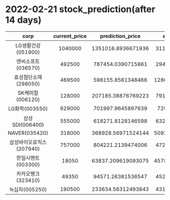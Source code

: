 # 2022-02-21 stock_prediction(after 14 days)

|   corp   |   current_price   |   prediction_price   |   expected_profit   |
|:--------:|:-----------------:|:--------------------:|:-------------------:|
|LG생활건강(051900)|1040000|1351016.8936671936|311016.8936671936|
|엔씨소프트(036570)|492500|787454.0390715861|294954.0390715861|
|효성첨단소재(298050)|469500|598155.8561348466|128655.85613484657|
|SK케미칼(006120)|128000|207185.38876769223|79185.38876769223|
|LG화학(003550)|629000|701997.9645897639|72997.9645897639|
|삼성SDI(006400)|555000|618271.8128146598|63271.81281465979|
|NAVER(035420)|318000|368928.56971524144|50928.569715241436|
|삼성바이오로직스(207940)|757000|804221.2139474006|47221.21394740057|
|한일시멘트(003300)|18050|63837.209619093075|45787.209619093075|
|카카오뱅크(323410)|49350|94571.26381536547|45221.26381536547|
|녹십자(005250)|190500|233634.56312493843|43134.56312493843|
